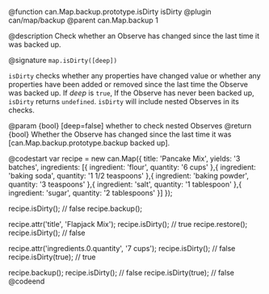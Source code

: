 @function can.Map.backup.prototype.isDirty isDirty
@plugin can/map/backup
@parent can.Map.backup 1

@description Check whether an Observe has changed since the last time it was backed up.

@signature `map.isDirty([deep])`

`isDirty` checks whether any properties have changed value or whether any properties have
been added or removed since the last time the Observe was backed up. If _deep_ is `true`,
If the Observe has never been backed up, `isDirty` returns `undefined`.
`isDirty` will include nested Observes in its checks.

@param {bool} [deep=false] whether to check nested Observes
@return {bool} Whether the Observe has changed since the last time it was [can.Map.backup.prototype.backup backed up].

@codestart
var recipe = new can.Map({
title: 'Pancake Mix',
yields: '3 batches',
ingredients: [{
 ingredient: 'flour',
 quantity: '6 cups'
},{
 ingredient: 'baking soda',
 quantity: '1 1/2 teaspoons'
},{
 ingredient: 'baking powder',
 quantity: '3 teaspoons'
},{
 ingredient: 'salt',
 quantity: '1 tablespoon'
},{
 ingredient: 'sugar',
 quantity: '2 tablespoons'
}]
});

recipe.isDirty();     // false
recipe.backup();

recipe.attr('title', 'Flapjack Mix');
recipe.isDirty();     // true
recipe.restore();
recipe.isDirty();   // false

recipe.attr('ingredients.0.quantity', '7 cups');
recipe.isDirty();     // false
recipe.isDirty(true); // true

recipe.backup();
recipe.isDirty();     // false
recipe.isDirty(true); // false
@codeend